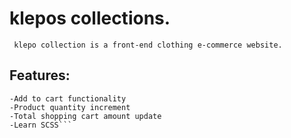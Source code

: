 # **klepos collections.**

` klepo collection is a front-end clothing e-commerce website.`

## Features:

````-Shopping cart functionality.
-Add to cart functionality
-Product quantity increment
-Total shopping cart amount update
-Learn SCSS```

````

